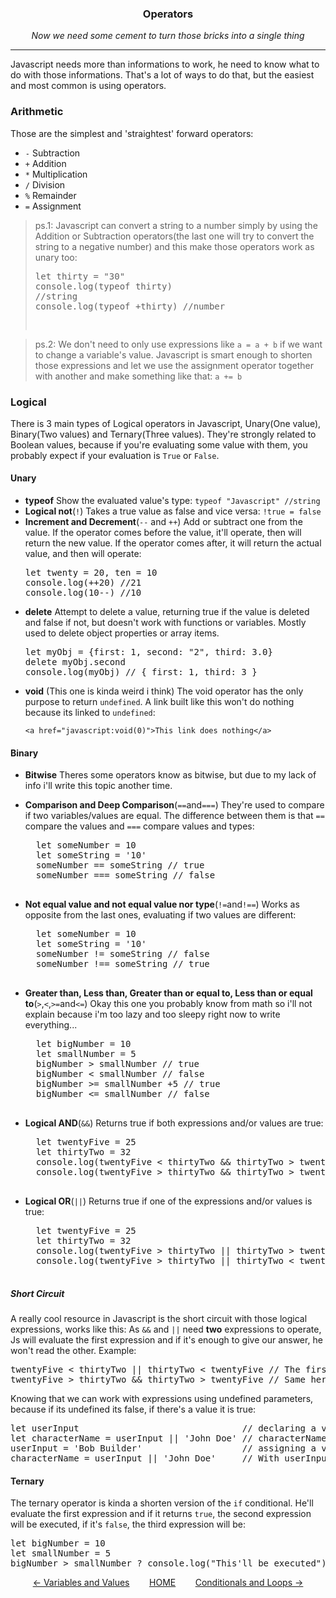 ### <div align="center">Operators</div>
<div align="center"><i>Now we need some cement to turn those bricks into a single thing</i></div>
</div>

---
Javascript needs more than informations to work, he need to know what to do with those informations. That's a lot of ways to do that, but the easiest and most common is using operators.

### Arithmetic

Those are the simplest and 'straightest' forward operators: 

- `-` Subtraction
- `+` Addition
- `*` Multiplication
- `/` Division
- `%` Remainder
- `=` Assignment

>ps.1: Javascript can convert a string to a number simply by using the Addition or Subtraction operators(the last one will try to convert the string to a negative number) and this make those operators work as unary too: <pre>let thirty = "30"<br>console.log(typeof thirty)  //string<br>console.log(typeof +thirty) //number
</pre>


>ps.2: We don't need to only use expressions like `a = a + b` if we want to change a variable's value. Javascript is smart enough to shorten those expressions and let we use the assignment operator together with another and make something like that: `a += b`

### Logical

There is 3 main types of Logical operators in Javascript, Unary(One value), Binary(Two values) and Ternary(Three values). They're strongly related to Boolean values, because if you're evaluating some value with them, you probably expect if your evaluation is `True` or `False`.

#### Unary

- <b>typeof</b>
    Show the evaluated value's type: `typeof "Javascript" //string`
- <b>Logical not</b>(`!`)
    Takes a true value as false and vice versa: `!true = false`
- <b>Increment and Decrement</b>(`--` and `++`)
    Add or subtract one from the value. If the operator comes before the value, it'll operate, then will return the new value. If the operator comes after, it will return the actual value, and then will operate:
    <pre>let twenty = 20, ten = 10<br>console.log(++20) //21<br>console.log(10--) //10</pre>
- <b>delete</b>
    Attempt to delete a value, returning true if the value is deleted and false if not, but doesn't work with functions or variables. Mostly used to delete object properties or array items.
    <pre>let myObj = {first: 1, second: "2", third: 3.0}<br>delete myObj.second<br>console.log(myObj) // { first: 1, third: 3 }</pre>
- <b>void</b>
    (This one is kinda weird i think) The void operator has the only purpose to return `undefined`. A link built like this won't do nothing because its linked to `undefined`: <pre>`<a href="javascript:void(0)">This link does nothing</a>`</pre>

#### Binary

- <b>Bitwise</b>
    Theres some operators know as bitwise, but due to my lack of info i'll write this topic another time.

- <b>Comparison and Deep Comparison</b>(`==`and`===`)
    They're used to compare if two variables/values are equal. The difference between them is that `==` compare the values and `===` compare values and types:
     <pre>
    let someNumber = 10
    let someString = '10'
    someNumber == someString // true
    someNumber === someString // false
    </pre>
- <b>Not equal value and not equal value nor type</b>(`!=`and`!==`)
    Works as opposite from the last ones, evaluating if two values are different:
    <pre>
    let someNumber = 10
    let someString = '10'
    someNumber != someString // false
    someNumber !== someString // true
    </pre>
- <b>Greater than, Less than, Greater than or equal to, Less than or equal to</b>(`>`,`<`,`>=`and`<=`)
    Okay this one you probably know from math so i'll not explain because i'm too lazy and too sleepy right now to write everything...
    <pre>
    let bigNumber = 10
    let smallNumber = 5
    bigNumber > smallNumber // true
    bigNumber < smallNumber // false
    bigNumber >= smallNumber +5 // true
    bigNumber <= smallNumber // false
    </pre>
- <b>Logical AND</b>(`&&`)
    Returns true if both expressions and/or values are true:
    <pre>
    let twentyFive = 25
    let thirtyTwo = 32
    console.log(twentyFive < thirtyTwo && thirtyTwo > twentyFive) // true
    console.log(twentyFive > thirtyTwo && thirtyTwo > twentyFive) // false
    </pre>
    
- <b>Logical OR</b>(`||`)
    Returns true if one of the expressions and/or values is true:
    <pre>
    let twentyFive = 25
    let thirtyTwo = 32
    console.log(twentyFive > thirtyTwo || thirtyTwo > twentyFive) // true
    console.log(twentyFive > thirtyTwo || thirtyTwo < twentyFive) // false
    </pre>
##### Short Circuit
A really cool resource in Javascript is the short circuit with those logical expressions, works like this: As `&&` and `||` need **two** expressions to operate, Js will evaluate the first expression and if it's enough to give our answer, he won't read the other. Example:
<pre>
twentyFive < thirtyTwo || thirtyTwo < twentyFive // The first(left) expression is true, the second will be skipped
twentyFive > thirtyTwo && thirtyTwo > twentyFive // Same here, don't need to evaluate the second if the first is enough to return false
</pre>

Knowing that we can work with expressions using undefined parameters, because if its undefined its false, if there's a value it is true:
<pre>
let userInput                               // declaring a variable without value
let characterName = userInput || 'John Doe' // characterName == 'John Doe'
userInput = 'Bob Builder'                   // assigning a value to our variable
characterName = userInput || 'John Doe'     // With userInput defined, we name our character correctly!
</pre>

#### Ternary

The ternary operator is kinda a shorten version of the `if` conditional. He'll evaluate the first expression and if it returns `true`, the second expression will be executed, if it's `false`, the third expression will be:
<pre>
let bigNumber = 10
let smallNumber = 5
bigNumber > smallNumber ? console.log("This'll be executed") : console.log("This'll be ignored")
</pre>

<p align="center"><a href="variables_and_values.md">&#8592;&nbsp;Variables and Values</a>&nbsp;&nbsp;&nbsp;&nbsp;&nbsp;&nbsp;&nbsp;&nbsp;<a href="README.md">HOME</a>&nbsp;&nbsp;&nbsp;&nbsp;&nbsp;&nbsp;&nbsp;&nbsp;<a href="operators.md">Conditionals and Loops&nbsp;&#8594;</a></p>

